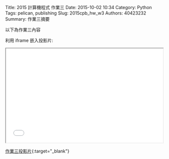 Title: 2015 計算機程式 作業三
Date: 2015-10-02 10:34
Category: Python
Tags: pelican, publishing
Slug: 2015cpb_hw_w3
Authors: 40423232
Summary: 作業三摘要

以下為作業三內容

利用 iframe 嵌入投影片:

<iframe src="40423232_cp_w3_p.html" width="500" height="300"></iframe>

[作業三投影片](40423232_cp_w3_p.html){:target="_blank"}
